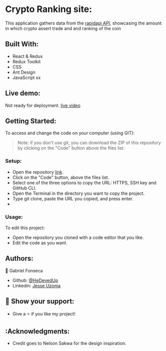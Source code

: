# Crypto Ranking site:
This application gathers data from the [rapidapi API](https://coinranking1.p.rapidapi.com/#), showcasing the amount in which crypto assert trade and and ranking of the coin

## Built With:
- React & Redux
- Redux Toolkit
- CSS
- Ant Design
- JavaScript
xx
## Live demo:
Not ready for deployment.
[live video](https://www.loom.com/share/0d15eb9f599b46ac99e5edc380e65aec)

## Getting Started:
To access and change the code on your computer (using GIT):
> Note: if you don't use git, you can download the ZIP of this repository by clicking on the "Code" button above the files list.
### Setup:
- Open the repository [link](https://github.com/HeDevedUp/BallHEAD_APP).
- Click on the "Code" button, above the files list.
- Select one of the three options to copy the URL: HTTPS, SSH key and GitHub CLI.
- Open the Terminal in the directory you want to copy the project.
- Type git clone, paste the URL you copied, and press enter.
- 
### Usage:
To edit this project:
- Open the repository you cloned with a code editor that you like.
- Edit the code as you want.

## Authors:
:bust_in_silhouette: Gabriel Fonseca
- Github: [@HeDevedUp](https://github.com/HeDevedUp)
- Linkedin: [Jesse Uzoma](https://www.linkedin.com/in/jesseuzoma/)

## :star2: Show your support:
- Give a :star: if you like my project!

## :Acknowledgments:
- Credit goes to Nelson Sakwa for the design inspiration.
